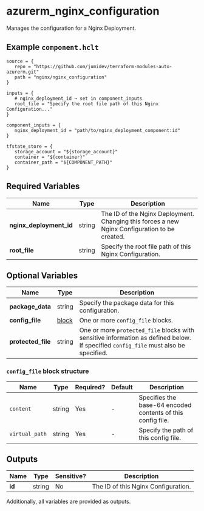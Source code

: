 # azurerm_nginx_configuration

Manages the configuration for a Nginx Deployment.

## Example `component.hclt`

```hcl
source = {
   repo = "https://github.com/jumidev/terraform-modules-auto-azurerm.git"   
   path = "nginx/nginx_configuration"   
}

inputs = {
   # nginx_deployment_id → set in component_inputs
   root_file = "Specify the root file path of this Nginx Configuration..."   
}

component_inputs = {
   nginx_deployment_id = "path/to/nginx_deployment_component:id"   
}

tfstate_store = {
   storage_account = "${storage_account}"   
   container = "${container}"   
   container_path = "${COMPONENT_PATH}"   
}

```

## Required Variables

| Name | Type |  Description |
| ---- | --------- |  ----------- |
| **nginx_deployment_id** | string |  The ID of the Nginx Deployment. Changing this forces a new Nginx Configuration to be created. | 
| **root_file** | string |  Specify the root file path of this Nginx Configuration. | 

## Optional Variables

| Name | Type |  Description |
| ---- | --------- |  ----------- |
| **package_data** | string |  Specify the package data for this configuration. | 
| **config_file** | [block](#config_file-block-structure) |  One or more `config_file` blocks. | 
| **protected_file** | string |  One or more `protected_file` blocks with sensitive information as defined below. If specified `config_file` must also be specified. | 

### `config_file` block structure

| Name | Type | Required? | Default | Description |
| ---- | ---- | --------- | ------- | ----------- |
| `content` | string | Yes | - | Specifies the base-64 encoded contents of this config file. |
| `virtual_path` | string | Yes | - | Specify the path of this config file. |



## Outputs

| Name | Type | Sensitive? | Description |
| ---- | ---- | --------- | --------- |
| **id** | string | No  | The ID of this Nginx Configuration. | 

Additionally, all variables are provided as outputs.
